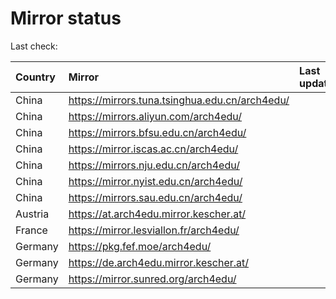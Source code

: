 <script src="./time.js"></script>
# Mirror status
Last check: <script type="text/javascript">localize(1699294961.6229105);</script>

|Country|Mirror|Last update|
|:------|:-----|:----------|
|China|https://mirrors.tuna.tsinghua.edu.cn/arch4edu/|<script type="text/javascript">localize(1699252305);</script>|
|China|https://mirrors.aliyun.com/arch4edu/|<script type="text/javascript">localize(1699208962);</script>|
|China|https://mirrors.bfsu.edu.cn/arch4edu/|<script type="text/javascript">localize(1699252305);</script>|
|China|https://mirror.iscas.ac.cn/arch4edu/|<script type="text/javascript">localize(1699208962);</script>|
|China|https://mirrors.nju.edu.cn/arch4edu/|<script type="text/javascript">localize(1699208962);</script>|
|China|https://mirror.nyist.edu.cn/arch4edu/|<script type="text/javascript">localize(1699252305);</script>|
|China|https://mirrors.sau.edu.cn/arch4edu/|<script type="text/javascript">localize(1699252305);</script>|
|Austria|https://at.arch4edu.mirror.kescher.at/|<script type="text/javascript">localize(1699252305);</script>|
|France|https://mirror.lesviallon.fr/arch4edu/|<script type="text/javascript">localize(1699252305);</script>|
|Germany|https://pkg.fef.moe/arch4edu/|<script type="text/javascript">localize(1699252305);</script>|
|Germany|https://de.arch4edu.mirror.kescher.at/|<script type="text/javascript">localize(1699252305);</script>|
|Germany|https://mirror.sunred.org/arch4edu/|<script type="text/javascript">localize(1699252305);</script>|

<script src="./tablefilter/tablefilter.js"></script>
<script src="./table.js"></script>
